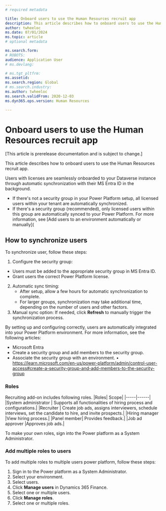 ```yaml
---
# required metadata

title: Onboard users to use the Human Resources recruit app 
description: This article describes how to onboard users to use the Human Resources recruit app.
author: twheeloc
ms.date: 07/01/2024
ms.topic: article
# optional metadata

ms.search.form: 
# ROBOTS: 
audience: Application User
# ms.devlang: 

# ms.tgt_pltfrm: 
ms.assetid: 
ms.search.region: Global
# ms.search.industry: 
ms.author: twheeloc
ms.search.validFrom: 2020-12-03
ms.dyn365.ops.version: Human Resources

---
```


# Onboard users to use the Human Resources recruit app 

[This article is prerelease documentation and is subject to change.]

This article describes how to onboard users to use the Human Resources recruit app.

Users with licenses are seamlessly onboarded to your Dataverse instance through automatic synchronization with their MS Entra ID in the background.
 - If there's not a security group in your Power Platform setup, all licensed users within your tenant are automatically synchronized.
 - If there's a security group (recommended), only licensed users within this group are automatically synced to your Power Platform.
For more information, see [Add users to an environment automatically or manually](

## How to synchronize users

To synchronize user, follow these steps: 
1.	Configure the security group:
 - Users must be added to the appropriate security group in MS Entra ID.
 - Grant users the correct Power Platform license.
2.	Automatic sync timing:
    - After setup, allow a few hours for automatic synchronization to complete.
    - For larger groups, synchronization may take additional time, depending on the number of users and other factors.
3.	Manual sync option: If needed, click **Refresh** to manually trigger the synchronization process.

By setting up and configuring correctly, users are automatically integrated into your Power Platform environment.
For more information, see the following articles: 
 - Microsoft Entra
 - Create a security group and add members to the security group.
 - Associate the security group with an environment.
•	https://learn.microsoft.com/en-us/power-platform/admin/control-user-access#create-a-security-group-and-add-members-to-the-security-group


### Roles

Recruiting add-on includes following roles. 
|Roles|	Scope|
|-----|------|
|System administrator |	Supports all functionalities of hiring process and configurations.|
|Recruiter	| Create job ads, assigns interviewers, schedule interviews, set the candidate to hire, and invite prospects.|
|Hiring manager	|View hiring process.|
|Panel member|	Provides feedback.|
|Job ad approver	|Approves job ads.|

To make your own roles, sign into the Power platform as a System Administrator.

### Add multiple roles to users

To add multiple roles to multiple users power platform, follow these steps:

1.	Sign in to the Power platform as a System Administrator.
2.	Select your environment.
3.	Select users.
4.	Click **Manage users** in Dynamics 365 Finance.
5.	Select one or multiple users.
6.	Click **Manage roles**.
7.	Select one or multiple roles.

 




